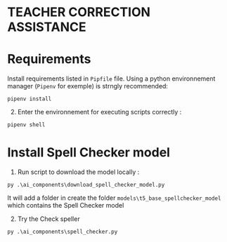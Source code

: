 # TEACHER CORRECTION ASSISTANCE


# Requirements

Install requirements listed in `Pipfile` file. Using a python environnement manager (`Pipenv` for exemple) is strngly recommended:

```shell
pipenv install
```

2) Enter the environnement for executing scripts correctly : 
```shell
pipenv shell
```


# Install Spell Checker model

1) Run script to download the model locally :
```shell
py .\ai_components\download_spell_checker_model.py
```

It will add a folder in create the folder `models\t5_base_spellchecker_model` which contains the Spell Checker model

2) Try the Check speller
```shell
py .\ai_components\spell_checker.py
```